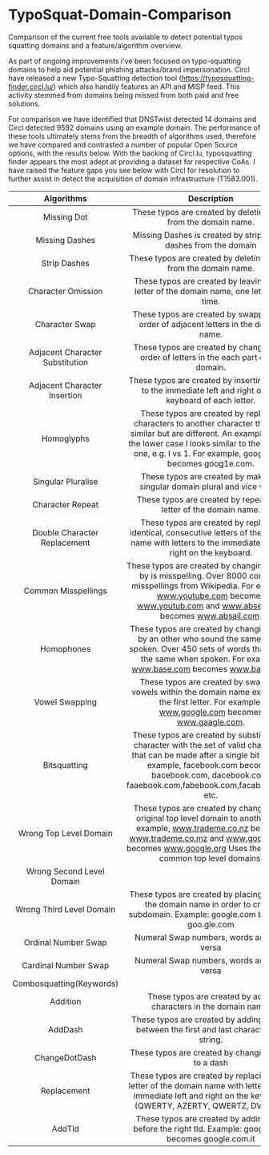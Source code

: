 # TypoSquat-Domain-Comparison
Comparison of the current free tools available to detect potential typos squatting domains and a feature/algorithm overview. 

As part of ongoing improvements i've been focused on typo-squatting domains to help aid potential phishing attacks/brand impersonation. Circl have released a new Typo-Squatting detection tool (https://typosquatting-finder.circl.lu/) which also handily features an API and MISP feed. This activity stemmed from domains being missed from both paid and free solutions. 

For comparison we have identified that DNSTwist detected 14 domains and Circl detected 9592 domains using an example domain. The performance of these tools ultimately stems from the breadth of algorithms used, therefore we have compared and contrasted a number of popular Open Source options, with the results below. With the backing of Circl.lu, typosquatting finder appears the most adept at providing a dataset for respective CoAs. I have raised the feature gaps you see below with Circl for resolution to further assist in detect the acquisition of domain infrastructure (T1583.001).


|          **Algorithms**         	|                                                                                                              **Description**                                                                                                              	| **Circl** 	| **URLInsane** 	| **URLCrazy** 	| **DNSTwist** 	|
|:-------------------------------:	|:-----------------------------------------------------------------------------------------------------------------------------------------------------------------------------------------------------------------------------------------:	|:---------:	|:-------------:	|:------------:	|:------------:	|
|           Missing Dot           	|                                                                                      These typos are created by deleting a dot from the domain name.                                                                                      	|     X     	|       X       	|       X      	|       X      	|
|          Missing Dashes         	|                                                                                     Missing Dashes is created by stripping all dashes from the domain                                                                                     	|     X     	|       X       	|              	|              	|
|           Strip Dashes          	|                                                                                      These typos are created by deleting a dash from the domain name.                                                                                     	|     X     	|       X       	|       X      	|              	|
|        Character Omission       	|                                                                         These typos are created by leaving out a letter of the domain name, one letter at a time.                                                                         	|     X     	|       X       	|       X      	|       X      	|
|          Character Swap         	|                                                                           These typos are created by swapping the order of adjacent letters in the domain name.                                                                           	|     X     	|       X       	|       X      	|              	|
| Adjacent Character Substitution 	|                                                                          These typos are created by changing the order of letters in the each part of the domain.                                                                         	|     X     	|       X       	|       X      	|              	|
|   Adjacent Character Insertion  	|                                                                These typos are created by inserting letters to the immediate left and right on the keyboard of each letter.                                                               	|     X     	|       X       	|       X      	|       X      	|
|            Homoglyphs           	|  These typos are created by replacing characters to another character that look similar but are different. An example is that the lower case l looks similar to the numeral one, e.g. l vs 1. For example, google.com becomes goog1e.com. 	|     X     	|       X       	|       X      	|       P      	|
|        Singular Pluralise       	|                                                                                 These typos are created by making a singular domain plural and vice versa.                                                                                	|     X     	|       X       	|       X      	|              	|
|         Character Repeat        	|                                                                                     These typos are created by repeating a letter of the domain name.                                                                                     	|     X     	|       X       	|       X      	|       X      	|
|   Double Character Replacement  	|                                            These typos are created by replacing identical, consecutive letters of the domain name with letters to the immediate left and right on the keyboard.                                           	|     X     	|       X       	|       X      	|              	|
|       Common Misspellings       	|                 These typos are created by changing a word by is misspelling. Over 8000 common misspellings from Wikipedia. For example, www.youtube.com becomes www.youtub.com and www.abseil.com becomes www.absail.com.                	|     X     	|       X       	|       X      	|              	|
|            Homophones           	|                        These typos are created by changing word by an other who sound the same when spoken. Over 450 sets of words that sound the same when spoken. For example, www.base.com becomes www.bass.com.                       	|     X     	|       X       	|       X      	|       P      	|
|          Vowel Swapping         	|                                             These typos are created by swapping vowels within the domain name except for the first letter. For example, www.google.com becomes www.gaagle.com.                                            	|     X     	|       X       	|       X      	|              	|
|           Bitsquatting          	| These typos are created by substituting a character with the set of valid characters that can be made after a single bit flip. For example, facebook.com becomes bacebook.com, dacebook.com, faaebook.com,fabebook.com,facabook.com, etc. 	|     X     	|       X       	|       X      	|       X      	|
|      Wrong Top Level Domain     	|        These typos are created by changing the original top level domain to another. For example, www.trademe.co.nz becomes www.trademe.co.mz and www.google.com becomes www.google.org Uses the 19 most common top level domains.        	|     X     	|       X       	|       X      	|              	|
|    Wrong Second Level Domain    	|                                                                                                                                                                                                                                           	|     X     	|       X       	|       X      	|              	|
|     Wrong Third Level Domain    	|                                                     These typos are created by placing a dot in the domain name in order to create subdomain. Example: google.com becomes goo.gle.com                                                     	|     X     	|       X       	|              	|              	|
|       Ordinal Number Swap       	|                                                                                                 Numeral Swap numbers, words and vice versa                                                                                                	|     X     	|       X       	|              	|              	|
|       Cardinal Number Swap      	|                                                                                                 Numeral Swap numbers, words and vice versa                                                                                                	|     X     	|       X       	|              	|              	|
|     Combosquatting(Keywords)    	|                                                                                                                                                                                                                                           	|           	|               	|              	|              	|
|             Addition            	|                                                                                      These typos are created by add a characters in the domain name.                                                                                      	|     X     	|               	|              	|              	|
|             AddDash             	|                                                                         These typos are created by adding a dash between the first and last character in a string.                                                                        	|     X     	|               	|              	|              	|
|          ChangeDotDash          	|                                                                                            These typos are created by changing a dot to a dash                                                                                            	|     X     	|               	|              	|              	|
|           Replacement           	|                                     These typos are created by replacing each letter of the domain name with letters to the immediate left and right on the keyboard. (QWERTY, AZERTY, QWERTZ, DVORAK)                                    	|     X     	|               	|              	|              	|
|              AddTld             	|                                                                  These typos are created by adding a tld before the right tld. Example: google.com becomes google.com.it                                                                  	|     X     	|               	|              	|              	|
